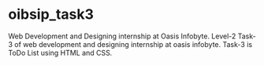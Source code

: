 # oibsip_task3
Web Development and Designing internship at Oasis Infobyte. Level-2 Task-3 of web development and designing internship at oasis infobyte.
Task-3 is ToDo List using HTML and CSS.

